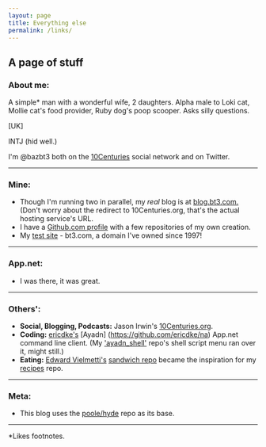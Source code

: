 ```yaml
---
layout: page
title: Everything else
permalink: /links/
---
```


## A page of stuff

### About me:

A simple\* man with a wonderful wife, 2 daughters. Alpha male to Loki cat, Mollie cat's food provider, Ruby dog's poop scooper. Asks silly questions.

[UK]

INTJ (hid well.)

I'm @bazbt3 both on the [10Centuries](https://chat.10centuries.org) social network and on Twitter.

---

### Mine:

* Though I'm running two in parallel, my *real* blog is at [blog.bt3.com.](http://blog.bt3.com) (Don't worry about the redirect to 10Centuries.org, that's the actual hosting service's URL.
* I have a [Github.com profile](https://github.com/bazbt3) with a few repositories of my own creation.
* My [test site](http://www.bt3.com) - bt3.com, a domain I've owned since 1997!

---

### App.net:

* I was there, it was great.

---

### Others':

* **Social, Blogging, Podcasts:** Jason Irwin's [10Centuries.org](http://10centuries.org/).
* **Coding:** [ericdke's](https://github.com/ericdke) [Ayadn] (https://github.com/ericdke/na) App.net command line client. (My ['ayadn_shell'](https://github.com/bazbt3/ayadn_shell) repo's shell script menu ran over it, might still.)
* **Eating:** [Edward Vielmetti's](https://github.com/vielmetti) [sandwich repo](https://github.com/vielmetti/sandwich) became the inspiration for my [recipes](https://github.com/bazbt3/recipes) repo.

---

### Meta:

* This blog uses the [poole/hyde](https://github.com/poole/hyde) repo as its base.

---

\*Likes footnotes.
